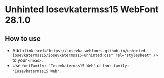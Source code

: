 # Unhinted Iosevkatermss15 WebFont 28.1.0

## How to use

- Add `<link href="https://iosevka-webfonts.github.io/unhinted-iosevkatermss15/iosevkatermss15-unhinted.css" rel="stylesheet" />` to your `<head>`.
- Use `fontFamily: 'Iosevkatermss15 Web'` or `font-family: 'Iosevkatermss15 Web'`.
